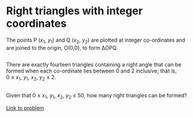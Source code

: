 # Right triangles with integer coordinates

<p>The points P (<i>x</i><sub>1</sub>, <i>y</i><sub>1</sub>) and Q (<i>x</i><sub>2</sub>, <i>y</i><sub>2</sub>) are plotted at integer co-ordinates and are joined to the origin, O(0,0), to form ΔOPQ.</p>

<div class="center">
<img src="project/images/p091_1.png" class="dark_img" alt="" /><br /></div>

<p>There are exactly fourteen triangles containing a right angle that can be formed when each co-ordinate lies between 0 and 2 inclusive; that is,<br />0 ≤ <i>x</i><sub>1</sub>, <i>y</i><sub>1</sub>, <i>x</i><sub>2</sub>, <i>y</i><sub>2</sub> ≤ 2.</p>

<div class="center">
<img src="project/images/p091_2.png" alt="" /><br /></div>

<p>Given that 0 ≤ <i>x</i><sub>1</sub>, <i>y</i><sub>1</sub>, <i>x</i><sub>2</sub>, <i>y</i><sub>2</sub> ≤ 50, how many right triangles can be formed?</p>

[Link to problem](https://projecteuler.net/problem=91)
